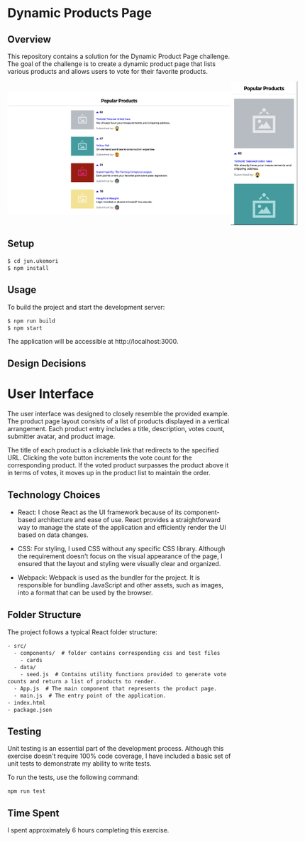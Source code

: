 # Dynamic Products Page

## Overview

This repository contains a solution for the Dynamic Product Page challenge. The goal of the challenge is to create a dynamic product page that lists various products and allows users to vote for their favorite products.

<div style="display: flex; align-items: center;">
  <img width="600" alt="" src="./public/images/readme/web-size.png">
  <img width="150" alt="" src="./public/images/readme/phone-size.png">
</div>



## Setup

``` shell
$ cd jun.ukemori
$ npm install

```

## Usage
To build the project and start the development server:

``` shell
$ npm run build
$ npm start
```
The application will be accessible at http://localhost:3000.


## Design Decisions
# User Interface

The user interface was designed to closely resemble the provided example. The product page layout consists of a list of products displayed in a vertical arrangement. Each product entry includes a title, description, votes count, submitter avatar, and product image.

The title of each product is a clickable link that redirects to the specified URL. Clicking the vote button increments the vote count for the corresponding product. If the voted product surpasses the product above it in terms of votes, it moves up in the product list to maintain the order.

## Technology Choices
- React: I chose React as the UI framework because of its component-based architecture and ease of use. React provides a straightforward way to manage the state of the application and efficiently render the UI based on data changes.

- CSS: For styling, I used CSS without any specific CSS library. Although the requirement doesn't focus on the visual appearance of the page, I ensured that the layout and styling were visually clear and organized.

- Webpack: Webpack is used as the bundler for the project. It is responsible for bundling JavaScript and other assets, such as images, into a format that can be used by the browser.

## Folder Structure
The project follows a typical React folder structure:
``` shell
- src/
  - components/  # folder contains corresponding css and test files
    - cards
  - data/
    - seed.js  # Contains utility functions provided to generate vote counts and return a list of products to render.
  - App.js  # The main component that represents the product page.
  - main.js  # The entry point of the application.
- index.html
- package.json

```

## Testing

Unit testing is an essential part of the development process. Although this exercise doesn't require 100% code coverage, I have included a basic set of unit tests to demonstrate my ability to write tests.

To run the tests, use the following command:

``` shell
npm run test
```

## Time Spent

I spent approximately 6 hours completing this exercise.
